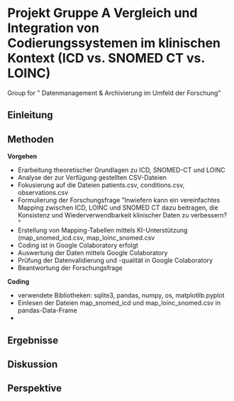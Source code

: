 # Projekt Gruppe A Vergleich und Integration von Codierungssystemen im klinischen Kontext (ICD vs. SNOMED CT vs. LOINC)

Group for " Datenmanagement &amp; Archivierung im Umfeld der Forschung"

## Einleitung

## Methoden
**Vorgehen**
- Erarbeitung theoretischer Grundlagen zu ICD, SNOMED-CT und LOINC
- Analyse der zur Verfügung gestellten CSV-Dateien
- Fokusierung auf die Dateien patients.csv, conditions.csv, observations.csv
- Formulierung der Forschungsfrage "Inwiefern kann ein vereinfachtes Mapping zwischen ICD, LOINC und SNOMED CT dazu beitragen, die Konsistenz und Wiederverwendbarkeit klinischer Daten zu verbessern?
"
- Erstellung von Mapping-Tabellen mittels KI-Unterstützung (map_snomed_icd.csv, map_loinc_snomed.csv
- Coding ist in Google Colaboratory erfolgt
- Auswertung der Daten mittels Google Colaboratory
- Prüfung der Datenvalidierung und -qualität in Google Colaboratory
- Beantwortung der Forschungsfrage

**Coding**
- verwendete Bibliotheken: sqlite3, pandas, numpy, os, matplotlib.pyplot
- Einlesen der Dateien map_snomed_icd und map_loinc_snomed.csv in pandas-Data-Frame
- 

## Ergebnisse

## Diskussion

## Perspektive
